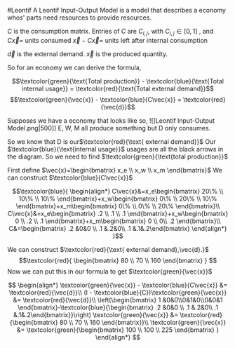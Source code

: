 #Leontif
A Leontif Input-Output Model is a model that describes a economy whos' parts need resources to provide resources. 

$C$ is the consumption matrix. 
Entries of $C$ are $C_{i,j}$, with $C_{i,j} \in [0, 1]$ , and
$C \vec{x} =$ units consumed
$\vec{x}-C\vec{x}=$ units left after internal consumption

$\vec{d}$ is the external demand.
$\vec{x}$ is the produced quantity.

So for an economy we can derive the formula,

$$\textcolor{green}{\text{Total production}} - \textcolor{blue}{\text{Total internal usage}} = \textcolor{red}{\text{Total external demand}}$$
$$\textcolor{green}{\vec{x}} - \textcolor{blue}{C\vec{x}} = \textcolor{red}{\vec{d}}$$

Supposes we have a economy that looks like so,
![[Leontif Input-Output Model.png|500]]
E, W, M all produce something but D only consumes.

So we know that D is our$\textcolor{red}{\text{ external demand}}$
Our $\textcolor{blue}{\text{internal usage}}$ usages are all the black arrows in the diagram.
So we need to find $\textcolor{green}{\text{total production}}$

First define $\vec{x}=\begin{bmatrix} x_e \\ x_w \\ x_m \end{bmatrix}$ 
We can construct $\textcolor{blue}{C\vec{x}}$ 

$$\textcolor{blue}{
\begin{align*}
C\vec{x}&=x_e\begin{bmatrix} 20\% \\ 10\% \\ 10\%  \end{bmatrix}+x_w\begin{bmatrix} 0\% \\ 20\% \\ 10\% \end{bmatrix}+x_m\begin{bmatrix} 0\% \\ 0\% \\ 20\% \end{bmatrix}\\
C\vec{x}&=x_e\begin{bmatrix} .2 \\ .1 \\ .1  \end{bmatrix}+x_w\begin{bmatrix} 0 \\ .2 \\ .1 \end{bmatrix}+x_m\begin{bmatrix} 0 \\ 0\\ .2 \end{bmatrix}\\
C&=\begin{bmatrix} .2 &0&0 \\ .1 &.2&0\\ .1 &.1&.2\end{bmatrix}
\end{align*}
}$$

We can construct $\textcolor{red}{\text{ external demand},\vec{d}.}$ 
$$\textcolor{red}{
\begin{bmatrix} 80 \\ 70 \\ 160 \end{bmatrix}
}
$$
Now we can put this in our formula to get $\textcolor{green}{\vec{x}}$ 

$$
\begin{align*}
\textcolor{green}{\vec{x}} - \textcolor{blue}{C\vec{x}} &= \textcolor{red}{\vec{d}}\\
(I - \textcolor{blue}{C})\textcolor{green}{\vec{x}} &= \textcolor{red}{\vec{d}}\\
\left(\begin{bmatrix} 1 &0&0\\0&1&0\\0&0&1 \end{bmatrix}-\textcolor{blue}{\begin{bmatrix} .2 &0&0 \\ .1 &.2&0\\ .1 &.1&.2\end{bmatrix}}\right) \textcolor{green}{\vec{x}} &= \textcolor{red}{\begin{bmatrix} 80 \\ 70 \\ 160 \end{bmatrix}}\\
\textcolor{green}{\vec{x}} &= \textcolor{green}{\begin{bmatrix} 100 \\ 100 \\ 225 \end{bmatrix} }
\end{align*}
$$
